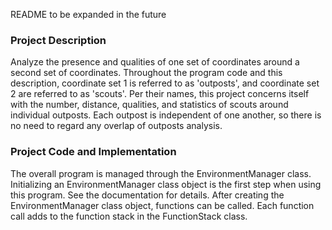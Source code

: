 README to be expanded in the future
### Project Description
Analyze the presence and qualities of one set of coordinates around a second set of coordinates. Throughout the program code and this description, coordinate set 1
is referred to as 'outposts', and coordinate set 2 are referred to as 'scouts'. Per their names, this project concerns itself with the number, distance, qualities, and 
statistics of scouts around individual outposts. Each outpost is independent of one another, so there is no need to regard any overlap of outposts analysis. 

### Project Code and Implementation
The overall program is managed through the EnvironmentManager class. Initializing an EnvironmentManager class object is the first step when using this program. See 
the documentation for details. After creating the EnvironmentManager class object, functions can be called. Each function call adds to the function stack in the FunctionStack 
class.
